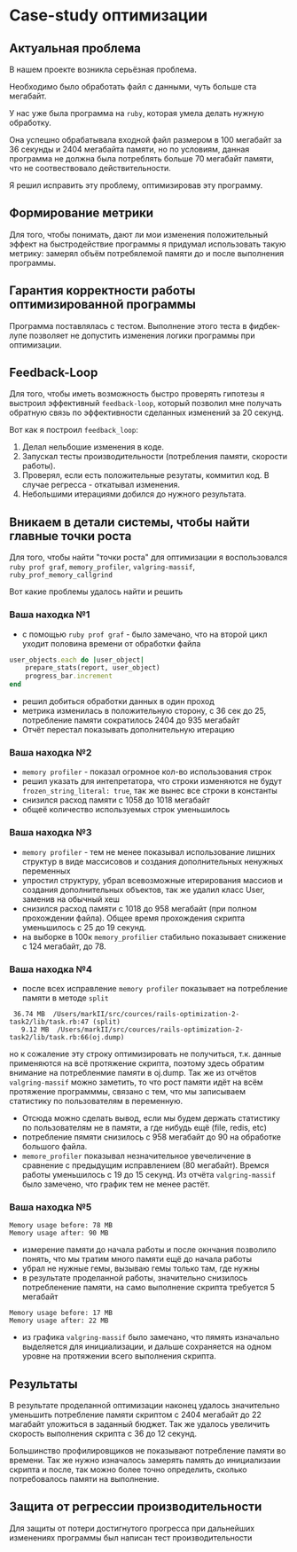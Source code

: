 # Case-study оптимизации

## Актуальная проблема
В нашем проекте возникла серьёзная проблема.

Необходимо было обработать файл с данными, чуть больше ста мегабайт.

У нас уже была программа на `ruby`, которая умела делать нужную обработку.

Она успешно обрабатывала входной файл размером в 100 мегабайт за 36 секунды и 2404 мегабайта памяти, но по условиям, данная программа не должна была потреблять больше 70 мегабайт памяти, что не соотвествовало действительности.

Я решил исправить эту проблему, оптимизировав эту программу.

## Формирование метрики
Для того, чтобы понимать, дают ли мои изменения положительный эффект на быстродействие программы я придумал использовать такую метрику: замерял объём потребялемой памяти до и после выполнения программы.

## Гарантия корректности работы оптимизированной программы
Программа поставлялась с тестом. Выполнение этого теста в фидбек-лупе позволяет не допустить изменения логики программы при оптимизации.

## Feedback-Loop
Для того, чтобы иметь возможность быстро проверять гипотезы я выстроил эффективный `feedback-loop`, который позволил мне получать обратную связь по эффективности сделанных изменений за 20 секунд.

Вот как я построил `feedback_loop`:
1. Делал нельбошие изменения в коде.
2. Запускал тесты производительности (потребления памяти, скорости работы).
3. Проверял, если есть положительные резутаты, коммитил код. В случае регресса - откатывал изменения.
4. Небольшими итерациями добился до нужного результата.

## Вникаем в детали системы, чтобы найти главные точки роста
Для того, чтобы найти "точки роста" для оптимизации я воспользовался `ruby prof graf`, `memory_profiler`, `valgring-massif`, `ruby_prof_memory_callgrind`

Вот какие проблемы удалось найти и решить

### Ваша находка №1
- с помощью `ruby prof graf` - было замечано, что на второй цикл уходит половина времени от обработки файла
```ruby
user_objects.each do |user_object|
    prepare_stats(report, user_object)
    progress_bar.increment
end
```
- решил добиться обработки данных в один проход
- метрика изменилась в положительную сторону,  c 36 сек до 25, потребление памяти сократилось 2404 до 935 мегабайт
- Отчёт перестал показывать дополнительную итерацию

### Ваша находка №2
- `memory profiler` - показал огромное кол-во использования строк
- решил указать для интепретатора, что строки изменяются не будут `frozen_string_literal: true`, так же вынес все строки в константы
- снизился расход памяти с 1058 до 1018 мегабайт
- общеё количество используемых строк уменьшилось

### Ваша находка №3
- `memory profiler` - тем не менее показывал использование лишних структур в виде массисовов и создания дополнительных ненужных переменных
- упростил структуру, убрал всевозможные итерирования массиов и создания дополнительных объектов, так же удалил класс User, заменив на обычный хеш
- снизился расход памяти с 1018 до 958 мегабайт (при полном прохождении файла). Общее время прохождения скрипта уменьшилось с 25 до 19 секунд.
- на выборке в 100к `memory_profilier` стабильно показывает снижение с 124 мегабайт, до 78.

### Ваша находка №4
- после всех исправление `memory profiler` показывает на потребление памяти в методе `split`
```
 36.74 MB  /Users/markII/src/cources/rails-optimization-2-task2/lib/task.rb:47 (split)
   9.12 MB  /Users/markII/src/cources/rails-optimization-2-task2/lib/task.rb:66(oj.dump)
```
но к сожаление эту строку оптимизировать не получиться, т.к. данные применяются на всё протяжение скрипта, поэтому здесь обратим внимание на потребленмие памяти в oj.dump.
Так же из отчётов `valgring-massif` можно заметить, то что рост памяти идёт на всём протяжение программмы, связано с тем, что мы записываем статистику по пользователям в переменную.
- Отсюда можно сделать вывод, если мы будем держать статистику по пользователям не в памяти, а где нибудь ещё (file, redis, etc)
- потребление пямяти снизилось с 958 мегабайт до 90 на обработке большого файла.
- `memore_profiler` показывал незначительное увечеличение в сравнение с предыдущим исправлением (80 мегабайт). Времся работы уменьшилось с 19 до 15 секунд. Из отчёта `valgring-massif` было замечено, что график тем не менее растёт.

### Ваша находка №5
```
Memory usage before: 78 MB
Memory usage after: 90 MB
```
- измерение памяти до начала работы и после окнчания позволило понять, что мы тратим много памяти ещё до начала работы
- убрал не нужные гемы, вызываю гемы только там, где нужны
- в результате проделанной работы, значительно снизилось потребленение памяти, на само выполнение скрипта требуется 5 мегабайт
```
Memory usage before: 17 MB
Memory usage after: 22 MB
```
- из графика `valgring-massif` было замечано, что пямять изначально выделяется для инициализации, и дальше сохраняется на одном уровне на протяжении всего выполнения скрипта.

## Результаты
В результате проделанной оптимизации наконец удалось значительно уменьшить потребление памяти скриптом с 2404 мегабайт до 22 магабайт уложиться в заданный бюджет. Так же удалось увеличить скорость выполнения скрипта с 36 до 12 секунд.

Большинство профилировщиков не показывают потребление памяти во времени. Так же нужно изначалось замерять память до инициализаии скрипта и после, так можно более точно определить, сколько потребовалось памяти на выполнение.

## Защита от регрессии производительности
Для защиты от потери достигнутого прогресса при дальнейших изменениях программы был написан тест производительности
